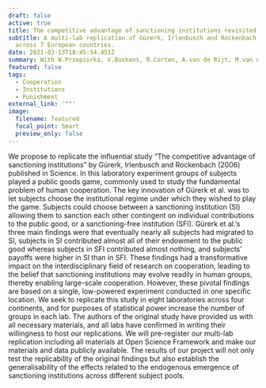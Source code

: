```yaml
---
draft: false
active: true
title: The competitive advantage of sanctioning institutions revisited
subtitle: A multi-lab replication of Gürerk, Irlenbusch and Rockenbach (2006)
  across 7 European countries.
date: 2021-03-13T18:45:54.451Z
summary: With W.Przepiorka, V.Buskens, R.Corten, A.van de Rijt, M.van Assen.
featured: false
tags:
  - Cooperation
  - Institutions
  - Punishment
external_link: '""'
image:
  filename: featured
  focal_point: Smart
  preview_only: false
---
```

We propose to replicate the influential study “The competitive advantage of sanctioning institutions” by Gürerk, Irlenbusch and Rockenbach (2006) published in Science. In this laboratory experiment groups of subjects played a public goods game, commonly used to study the fundamental problem of human cooperation. The key innovation of Gürerk et al. was to let subjects choose the institutional regime under which they wished to play the game. Subjects could choose between a sanctioning institution (SI) allowing them to sanction each other contingent on individual contributions to the public good, or a sanctioning-free institution (SFI). Gürerk et al.’s three main findings were that eventually nearly all subjects had migrated to SI, subjects in SI contributed almost all of their endowment to the public good whereas subjects in SFI contributed almost nothing, and subjects’ payoffs were higher in SI than in SFI. These findings had a transformative impact on the interdisciplinary field of research on cooperation, leading to the belief that sanctioning institutions may evolve readily in human groups, thereby enabling large-scale cooperation. However, these pivotal findings are based on a single, low-powered experiment conducted in one specific location. We seek to replicate this study in eight laboratories across four continents, and for purposes of statistical power increase the number of groups in each lab. The authors of the original study have provided us with all necessary materials, and all labs have confirmed in writing their willingness to host our replications. We will pre-register our multi-lab replication including all materials at Open Science Framework and make our materials and data publicly available. The results of our project will not only test the replicability of the original findings but also establish the generalisability of the effects related to the endogenous emergence of sanctioning institutions across different subject pools.

